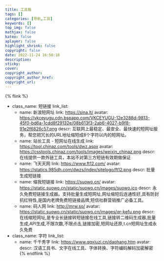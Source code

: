 ```yaml
---
title: 工具箱
tags: []
categories: [导航,工具]
keywords: []
top_img: false
mathjax: false
katex: false
aplayer: false
highlight_shrink: false
copyright: false
date: 2022-11-24 16:58:10
description:
sticky:
cover:
copyright_author:
copyright_author_href:
copyright_url:
---
```


{% flink %}
- class_name: 短链接
  link_list:
    - name: 新浪短网址
      link: https://sina.lt/
      avatar: https://vkceyugu.cdn.bspapp.com/VKCEYUGU-12e3288d-9813-45f0-bd6a-1cdd8f29132e/08b613f3-2ab6-4027-b9f8-91e2f6826c57.png
      descr: 互联网上最稳定、最安全、最快速的短网址服务，帮您把冗长的URL地址缩短成8个字符以内的短网址。
    - name: 站长工具 - 短网址在线生成
      link: https://tool.chinaz.com/tools/dwz.aspx
      avatar: https://csstools.chinaz.com/tools/images/weixin_chinaz.png
      descr: 在线提供一款外链工具，本站不对第三方短链有效期做保证
    - name: 飞天天网
      link: https://www.ft12.com/
      avatar: https://statics.985dh.com/dwzs/index/sitelogo/ft12.png
      descr: 批量生成短链接
    - name: 缩我短链接
      link: https://suowo.cn/
      avatar: https://static.suowo.cn/static/suowo.cn/images/suowo.ico
      descr: 永久免费短链接生成器。支持批量生成短网址,网址缩短后连通性好,具有防封抗红特性,是国内老牌免费短链接品牌,短信社群营销推广必备工具。
    - name: 码人网
      link: http://mrw.so/
      avatar: https://static.suowo.cn/static/suowo.cn/images/qr-kefu.png
      descr: 在线缩短网址,是专业长链接转短链接在线工具,链接转二维码生成器,批量生成,API生成,不限次数,不限点击,链接加密,短网址还原,t.cn短网址生成永久免费
- class_name: 字符
  link_list:
    - name: 千千秀字
      link: https://www.qqxiuzi.cn/daohang.htm
      avatar: 
      descr: 汉语工具书、文字在线工具、字体转换、字符编码解码加密解密
{% endflink %}